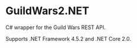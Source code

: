 # GuildWars2.NET
C# wrapper for the Guild Wars REST API.

Supports .NET Framework 4.5.2 and .NET Core 2.0.
